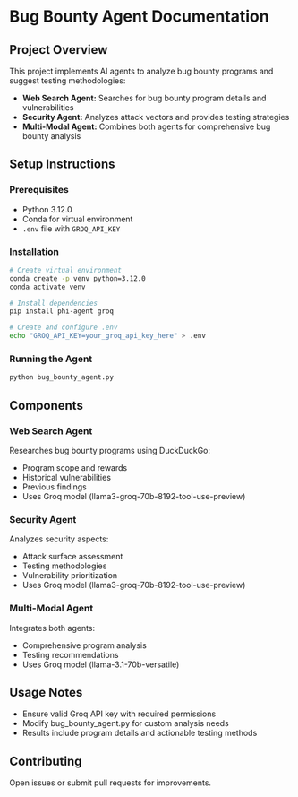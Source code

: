 # Bug Bounty Agent Documentation

## Project Overview
This project implements AI agents to analyze bug bounty programs and suggest testing methodologies:

- **Web Search Agent:** Searches for bug bounty program details and vulnerabilities
- **Security Agent:** Analyzes attack vectors and provides testing strategies
- **Multi-Modal Agent:** Combines both agents for comprehensive bug bounty analysis

## Setup Instructions

### Prerequisites
- Python 3.12.0
- Conda for virtual environment
- `.env` file with `GROQ_API_KEY`

### Installation
```bash
# Create virtual environment
conda create -p venv python=3.12.0
conda activate venv

# Install dependencies
pip install phi-agent groq

# Create and configure .env
echo "GROQ_API_KEY=your_groq_api_key_here" > .env
```

### Running the Agent
```bash
python bug_bounty_agent.py
```

## Components

### Web Search Agent
Researches bug bounty programs using DuckDuckGo:
- Program scope and rewards
- Historical vulnerabilities
- Previous findings
- Uses Groq model (llama3-groq-70b-8192-tool-use-preview)

### Security Agent
Analyzes security aspects:
- Attack surface assessment
- Testing methodologies
- Vulnerability prioritization
- Uses Groq model (llama3-groq-70b-8192-tool-use-preview)

### Multi-Modal Agent
Integrates both agents:
- Comprehensive program analysis
- Testing recommendations
- Uses Groq model (llama-3.1-70b-versatile)

## Usage Notes
- Ensure valid Groq API key with required permissions
- Modify bug_bounty_agent.py for custom analysis needs
- Results include program details and actionable testing methods

## Contributing
Open issues or submit pull requests for improvements.